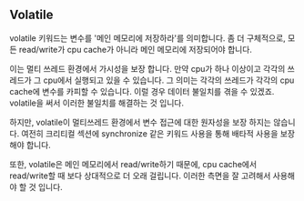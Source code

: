 ## Volatile

volatile 키워드는 변수를 '메인 메모리에 저장하라'를 의미합니다.
좀 더 구체적으로, 모든 read/write가 cpu cache가 아니라 메인 메모리에 저장되어야 합니다. 

이는 멀티 쓰레드 환경에서 가시성을 보장 합니다.
만약 cpu가 하나 이상이고 각각의 쓰레드가 그 cpu에서 실행되고 있을 수 있습니다.
그 의미는 각각의 쓰레드가 각각의 cpu cache에 변수를 카피할 수 있습니다.
이럴 경우 데이터 불일치를 겪을 수 있겠죠.
volatile을 써서 이러한 불일치를 해결하는 것 입니다.

하지만, volatile이 멀티쓰레드 환경에서 변수 접근에 대한 원자성을 보장 하지는 않습니다.
여전히 크리티컬 섹션에 synchronize 같은 키워드 사용을 통해 배타적 사용을 보장해야 합니다.

또한, volatile은 메인 메모리에서 read/write하기 때문에, cpu cache에서 read/write할 때 보다 상대적으로 더 오래 걸립니다.
이러한 측면을 잘 고려해서 사용해야 할 것 입니다.
